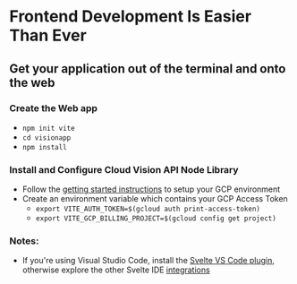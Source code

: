 # Frontend Development Is Easier Than Ever

## Get your application out of the terminal and onto the web

### Create the Web app

- `npm init vite`
- `cd visionapp`
- `npm install`

### Install and Configure Cloud Vision API Node Library

- Follow the
  [getting started instructions](https://cloud.google.com/vision/docs/detect-labels-image-client-libraries#before-you-begin)
  to setup your GCP environment
- Create an environment variable which contains your GCP Access Token
  - `export VITE_AUTH_TOKEN=$(gcloud auth print-access-token)`
  - `export VITE_GCP_BILLING_PROJECT=$(gcloud config get project)`

### Notes:

- If you're using Visual Studio Code, install the [Svelte VS Code plugin](https://marketplace.visualstudio.com/items?itemName=svelte.svelte-vscode), otherwise explore the other
  Svelte IDE [integrations](https://sveltesociety.dev/tools#editor-support)
